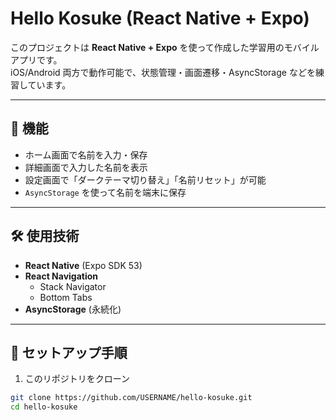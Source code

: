 # Hello Kosuke (React Native + Expo)

このプロジェクトは **React Native + Expo** を使って作成した学習用のモバイルアプリです。  
iOS/Android 両方で動作可能で、状態管理・画面遷移・AsyncStorage などを練習しています。

---

## 📱 機能
- ホーム画面で名前を入力・保存
- 詳細画面で入力した名前を表示
- 設定画面で「ダークテーマ切り替え」「名前リセット」が可能
- `AsyncStorage` を使って名前を端末に保存

---

## 🛠 使用技術
- **React Native** (Expo SDK 53)
- **React Navigation**
  - Stack Navigator
  - Bottom Tabs
- **AsyncStorage** (永続化)

---

## 🚀 セットアップ手順

1. このリポジトリをクローン

```bash
git clone https://github.com/USERNAME/hello-kosuke.git
cd hello-kosuke
